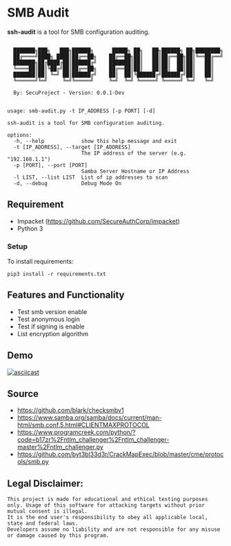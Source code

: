 # SMB Audit

**ssh-audit** is a tool for SMB configuration auditing.

```

  ███████╗███╗   ███╗██████╗      █████╗ ██╗   ██╗██████╗ ██╗████████╗
  ██╔════╝████╗ ████║██╔══██╗    ██╔══██╗██║   ██║██╔══██╗██║╚══██╔══╝
  ███████╗██╔████╔██║██████╔╝    ███████║██║   ██║██║  ██║██║   ██║   
  ╚════██║██║╚██╔╝██║██╔══██╗    ██╔══██║██║   ██║██║  ██║██║   ██║   
  ███████║██║ ╚═╝ ██║██████╔╝    ██║  ██║╚██████╔╝██████╔╝██║   ██║   
  ╚══════╝╚═╝     ╚═╝╚═════╝     ╚═╝  ╚═╝ ╚═════╝ ╚═════╝ ╚═╝   ╚═╝   

  By: SecuProject - Version: 0.0.1-Dev


usage: smb-audit.py -t IP_ADDRESS [-p PORT] [-d]

ssh-audit is a tool for SMB configuration auditing.

options:
  -h, --help            show this help message and exit
  -t [IP_ADDRESS], --target [IP_ADDRESS]
                        The IP address of the server (e.g. "192.168.1.1")
  -p [PORT], --port [PORT]
                        Samba Server Hostname or IP Address
  -l LIST, --list LIST  List of ip addresses to scan
  -d, --debug           Debug Mode On

```

## Requirement

- Impacket (https://github.com/SecureAuthCorp/impacket)
- Python 3

### Setup 

To install requirements:

```
pip3 install -r requirements.txt
```

## Features and Functionality

- Test smb version enable 
- Test anonymous login
- Test if signing is enable 
- List encryption algorithm

## Demo 

[![asciicast](https://asciinema.org/a/cHupwnCT2f7u8mwFP3pdEG8bj.svg)](https://asciinema.org/a/cHupwnCT2f7u8mwFP3pdEG8bj?autoplay=1)

## Source

- https://github.com/blark/checksmbv1
- https://www.samba.org/samba/docs/current/man-html/smb.conf.5.html#CLIENTMAXPROTOCOL
- https://www.programcreek.com/python/?code=b17zr%2Fntlm_challenger%2Fntlm_challenger-master%2Fntlm_challenger.py
- https://github.com/byt3bl33d3r/CrackMapExec/blob/master/cme/protocols/smb.py

## Legal Disclaimer:

    This project is made for educational and ethical testing purposes only. Usage of this software for attacking targets without prior mutual consent is illegal. 
    It is the end user's responsibility to obey all applicable local, state and federal laws. 
    Developers assume no liability and are not responsible for any misuse or damage caused by this program.
